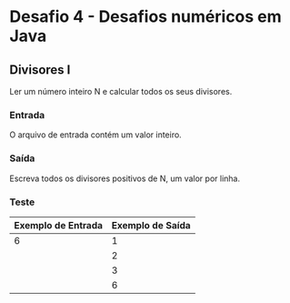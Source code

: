 # Desafio 4 - Desafios numéricos em Java

## Divisores I

Ler um número inteiro N e calcular todos os seus divisores.

### Entrada
O arquivo de entrada contém um valor inteiro.

### Saída
Escreva todos os divisores positivos de N, um valor por linha.

### Teste

|Exemplo de Entrada |   Exemplo de Saída|
|-------------------|-------------------|
|6                  |   1               |
|                   |   2               |
|                   |   3               |
|                   |   6               |